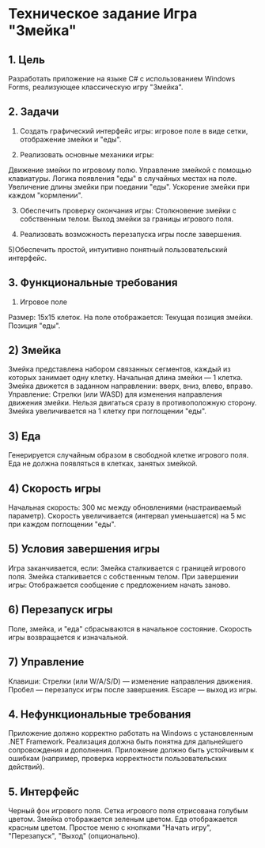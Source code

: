# Техническое задание Игра "Змейка"

## 1. Цель
Разработать приложение на языке C# с использованием Windows Forms, реализующее классическую игру "Змейка".

## 2. Задачи
1) Создать графический интерфейс игры: игровое поле в виде сетки, отображение змейки и "еды".

2) Реализовать основные механики игры:

Движение змейки по игровому полю. 
Управление змейкой с помощью клавиатуры.
Логика появления "еды" в случайных местах на поле.
Увеличение длины змейки при поедании "еды".
Ускорение змейки при каждом "кормлении".

3) Обеспечить проверку окончания игры:
Столкновение змейки с собственным телом.
Выход змейки за границы игрового поля.

4) Реализовать возможность перезапуска игры после завершения.

5)Обеспечить простой, интуитивно понятный пользовательский интерфейс.

## 3. Функциональные требования
1) Игровое поле

Размер: 15x15 клеток.
На поле отображается:
Текущая позиция змейки.
Позиция "еды".

## 2) Змейка

Змейка представлена набором связанных сегментов, каждый из которых занимает одну клетку.
Начальная длина змейки — 1 клетка.
Змейка движется в заданном направлении: вверх, вниз, влево, вправо.
Управление:
Стрелки (или WASD) для изменения направления движения змейки.
Нельзя двигаться сразу в противоположную сторону.
Змейка увеличивается на 1 клетку при поглощении "еды".

## 3) Еда

Генерируется случайным образом в свободной клетке игрового поля.
Еда не должна появляться в клетках, занятых змейкой.

## 4) Скорость игры

Начальная скорость: 300 мс между обновлениями (настраиваемый параметр).
Скорость увеличивается (интервал уменьшается) на 5 мс при каждом поглощении "еды".

## 5) Условия завершения игры

Игра заканчивается, если:
Змейка сталкивается с границей игрового поля.
Змейка сталкивается с собственным телом.
При завершении игры:
Отображается сообщение с предложением начать заново.

## 6) Перезапуск игры

Поле, змейка, и "еда" сбрасываются в начальное состояние.
Скорость игры возвращается к изначальной.

## 7) Управление

Клавиши:
Стрелки (или W/A/S/D) — изменение направления движения.
Пробел — перезапуск игры после завершения.
Escape — выход из игры.

## 4. Нефункциональные требования
Приложение должно корректно работать на Windows с установленным .NET Framework.
Реализация должна быть понятна для дальнейшего сопровождения и дополнения.
Приложение должно быть устойчивым к ошибкам (например, проверка корректности пользовательских действий).

## 5. Интерфейс

Черный фон игрового поля.
Сетка игрового поля отрисована голубым цветом.
Змейка отображается зеленым цветом.
Еда отображается красным цветом.
Простое меню с кнопками "Начать игру", "Перезапуск", "Выход" (опционально).

